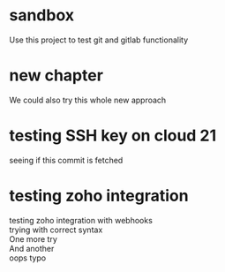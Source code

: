 # sandbox

Use this project to test git and gitlab functionality

# new chapter
We could also try this whole new approach

# testing SSH key on cloud 21
seeing if this commit is fetched

# testing zoho integration
testing zoho integration with webhooks  
trying with correct syntax  
One more try  
And another  
oops typo
